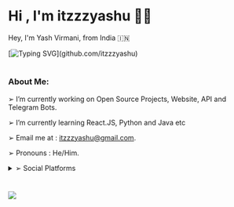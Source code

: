 <h1 align="left"><b>Hi , I'm itzzzyashu ✌🏻</b></h1>
Hey, I'm Yash Virmani, from India 🇮🇳

[![Typing SVG](https://readme-typing-svg.demolab.com?font=Odin+Rounded&weight=100&size=20&duration=2000&pause=250&color=00F726&vCenter=true&width=700&height=40&lines=I'm+into+these+programming+languages.;Java%2C+Python%2C+HTML%2C+CSS%2C+Javascript;Web+and+Android+App+Development;Computer+Software+Programming+and+more.)](github.com/itzzzyashu)

#
### About Me:

➢ I’m currently working on Open Source Projects, Website, API and Telegram Bots.

➢ I’m currently learning React.JS, Python and Java etc

➢ Email me at : itzzzyashu@gmail.com.

➢ Pronouns : He/Him.

<details>
<summary>➢ Social Platforms</summary>

|                                                       |                                                       |
| :--- | :--- |
| ➢ [Facebook](https://www.facebook.com/Itzzzyashu/)   | ➢ [Instagram](https://www.instagram.com/Itzzzyashu/)  |
| ➢ [Twitter](https://www.twitter.com/Itzzzyashu/)     | ➢ [Telegram](https://telegram.me/Itzzzyashu/)         |
| ➢ [Quora](https://www.quora.com/profile/Itzzzyashu/) | ➢ [Reddit](https://www.reddit.com/user/Itzzzyashu/)   |
| ➢ [Youtube](https://www.youtube.com/@Itzzzyashu/)    | ➢ [Pinterest](https://www.pinterest.com/aleciento/)   |
  
</details>

#
<img align="center" src="https://github-readme-stats.vercel.app/api?username=itzzzyashu&hide=stars&show_icons=true&icon_color=fff&bg_color=6f00fe,6f00fe,ff0000&title_color=fff&text_color=fff&count_private=true">
